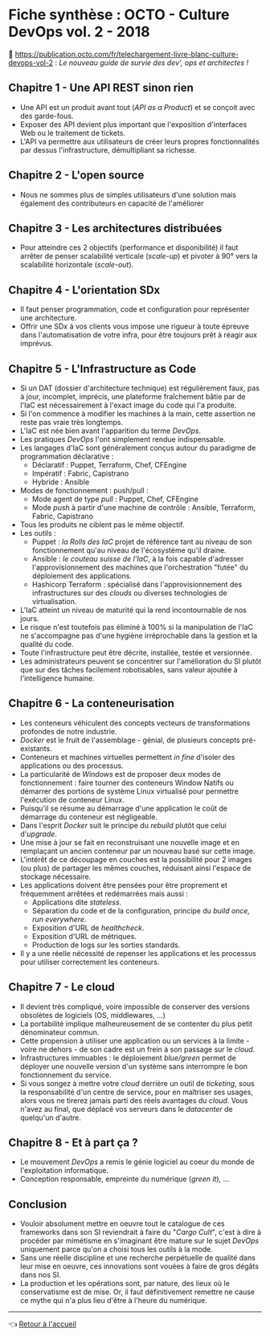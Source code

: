 # Fiche synthèse : OCTO - Culture DevOps vol. 2 - 2018

:link: <https://publication.octo.com/fr/telechargement-livre-blanc-culture-devops-vol-2> : _Le nouveau guide de survie des dev', ops et architectes !_

## Chapitre 1 - Une API REST sinon rien

* Une API est un produit avant tout (_API as a Product_) et se conçoit avec des garde-fous.
* Exposer des API devient plus important que l'exposition d'interfaces Web ou le traitement de tickets.
* L'API va permettre aux utilisateurs de créer leurs propres fonctionnalités par dessus l'infrastructure, démultipliant sa richesse.

## Chapitre 2 - L'open source

* Nous ne sommes plus de simples utilisateurs d'une solution mais également des contributeurs en capacité de l'améliorer

## Chapitre 3 - Les architectures distribuées

* Pour atteindre ces 2 objectifs (performance et disponibilité) il faut arrêter de penser scalabilité verticale (_scale-up_) et pivoter à 90° vers la scalabilité horizontale (_scale-out_).

## Chapitre 4 - L'orientation SDx

* Il faut penser programmation, code et configuration pour représenter une architecture.
* Offrir une SDx à vos clients vous impose une rigueur à toute épreuve dans l'automatisation de votre infra, pour être toujours prêt à réagir aux imprévus.

## Chapitre 5 - L'Infrastructure as Code

* Si un DAT (dossier d'architecture technique) est régulièrement faux, pas à jour, incomplet, imprécis, une plateforme fraîchement bâtie par de l'IaC est nécessairement à l'exact image du code qui l'a produite.
* Si l'on commence à modifier les machines à la main, cette assertion ne reste pas vraie très longtemps.
* L'IaC est née bien avant l'apparition du terme _DevOps_.
* Les pratiques _DevOps_ l'ont simplement rendue indispensable.
* Les langages d'IaC sont généralement conçus autour du paradigme de programmation déclarative :
  * Déclaratif : Puppet, Terraform, Chef, CFEngine
  * Impératif : Fabric, Capistrano
  * Hybride : Ansible
* Modes de fonctionnement : push/pull :
  * Mode agent de type _pull_ : Puppet, Chef, CFEngine
  * Mode _push_ à partir d'une machine de contrôle : Ansible, Terraform, Fabric, Capistrano
* Tous les produits ne ciblent pas le même objectif.
* Les outils :
  * Puppet : _la Rolls des IaC_ projet de référence tant au niveau de son fonctionnement qu'au niveau de l'écosystème qu'il draine.
  * Ansible : _le couteau suisse de l'IaC_, à la fois capable d'adresser l'approvisionnement des machines que l'orchestration "futée" du déploiement des applications.
  * Hashicorp Terraform : spécialisé dans l'approvisionnement des infrastructures sur des _clouds_ ou diverses technologies de virtualisation.
* L'IaC atteint un niveau de maturité qui la rend incontournable de nos jours.
* Le risque n'est toutefois pas éliminé à 100% si la manipulation de l'IaC ne s'accompagne pas d'une hygiène irréprochable dans la gestion et la qualité du code.
* Toute l'infrastructure peut être décrite, installée, testée et versionnée.
* Les administrateurs peuvent se concentrer sur l'amélioration du SI plutôt que sur des tâches facilement robotisables, sans valeur ajoutée à l'intelligence humaine.

## Chapitre 6 - La conteneurisation

* Les conteneurs véhiculent des concepts vecteurs de transformations profondes de notre industrie.
* _Docker_ est le fruit de l'assemblage - génial, de plusieurs concepts pré-existants.
* Conteneurs et machines virtuelles permettent _in fine_ d'isoler des applications ou des processus.
* La particularité de _Windows_ est de proposer deux modes de fonctionnement : faire tourner des conteneurs Window Natifs ou démarrer des portions de système Linux virtualisé pour permettre l'exécution de conteneur Linux.
* Puisqu'il se résume au démarrage d'une application le coût de démarrage du conteneur est négligeable.
* Dans l'esprit _Docker_ suit le principe du _rebuild_ plutôt que celui d'_upgrade_.
* Une mise à jour se fait en reconstruisant une nouvelle image et en remplaçant un ancien conteneur par un nouveau basé sur cette image.
* L'intérêt de ce découpage en couches est la possibilité pour 2 images (ou plus) de partager les mêmes couches, réduisant ainsi l'espace de stockage nécessaire.
* Les applications doivent être pensées pour être proprement et fréquemment arrêtées et redémarrées mais  aussi :
  * Applications dite _stateless_.
  * Séparation du code et de la configuration, principe du _build once, run everywhere_.
  * Exposition d'URL de _healthcheck_.
  * Exposition d'URL de métriques.
  * Production de logs sur les sorties standards.
* Il y a une réelle nécessité de repenser les applications et les processus pour utiliser correctement les conteneurs.

## Chapitre 7 - Le cloud

* Il devient très compliqué, voire impossible de conserver des versions obsolètes de logiciels (OS, middlewares, ...)
* La portabilité implique malheureusement  de se contenter du plus petit dénominateur commun.
* Cette propension à utiliser une application ou un services à la limite - voire ne dehors - de son cadre est un frein à son passage sur le _cloud_.
* Infrastructures immuables : le déploiement _blue/green_ permet de déployer une nouvelle version d'un système sans interrompre le bon fonctionnement du service.
* Si vous songez à mettre votre _cloud_ derrière un outil de _ticketing_, sous la responsabilité d'un centre de service, pour en maîtriser ses usages, alors vous ne tirerez jamais parti des réels avantages du _cloud_. Vous n'avez au final, que déplacé vos serveurs dans le _datacenter_ de quelqu'un d'autre.

## Chapitre 8 - Et à part ça ?

* Le mouvement _DevOps_ a remis le génie logiciel au coeur du monde de l'exploitation informatique.
* Conception responsable, empreinte du numérique (_green it_), ...

## Conclusion

* Vouloir absolument mettre en oeuvre tout le catalogue de ces frameworks dans son SI reviendrait à faire du "_Cargo Cult_", c'est à dire à procéder par mimétisme en s'imaginant être  mature sur le sujet _DevOps_ uniquement parce qu'on a choisi tous les outils à la mode.
* Sans une réelle discipline et une recherche perpétuelle de qualité dans leur mise en oeuvre, ces innovations sont vouées à faire de gros dégâts dans nos SI.
* La production et les opérations sont, par nature, des lieux où le conservatisme est de mise. Or, il faut définitivement remettre ne cause ce mythe qui n'a plus lieu d'être à l'heure du numérique.

---
:point_left: [Retour à l'accueil](../README.md)
